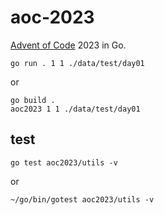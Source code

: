 # aoc-2023

[Advent of Code](https://adventofcode.com) 2023 in Go.


```
go run . 1 1 ./data/test/day01
```

or

```
go build .
aoc2023 1 1 ./data/test/day01
```


## test

```
go test aoc2023/utils -v
```

or

```
~/go/bin/gotest aoc2023/utils -v 
```